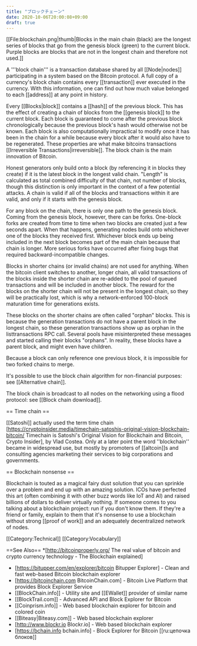 ```yaml
---
title: "ブロックチェーン"
date: 2020-10-06T20:00:08+09:00
draft: true
---
```


[[File:blockchain.png|thumb|Blocks in the main chain (black) are the longest series of blocks that go from the genesis block (green) to the current block. Purple blocks are blocks that are not in the longest chain and therefore not used.]]

A '''block chain''' is a transaction database shared by all [[Node|nodes]] participating in a system based on the Bitcoin protocol.  A full copy of a currency's block chain contains every [[transaction]] ever executed in the currency.  With this information, one can find out how much value belonged to each [[address]] at any point in history.

Every [[Blocks|block]] contains a [[hash]] of the previous block. This has the effect of creating a chain of blocks from the [[genesis block]] to the current block. Each block is guaranteed to come after the previous block chronologically because the previous block's hash would otherwise not be known. Each block is also computationally impractical to modify once it has been in the chain for a while because every block after it would also have to be regenerated. These properties are what make bitcoins transactions [[Irreversible Transactions|irreversible]]. The block chain is the main innovation of Bitcoin.

Honest generators only build onto a block (by referencing it in blocks they create) if it is the latest block in the longest valid chain. "Length" is calculated as total combined difficulty of that chain, not number of blocks, though this distinction is only important in the context of a few potential attacks. A chain is valid if all of the blocks and transactions within it are valid, and only if it starts with the genesis block.

For any block on the chain, there is only one path to the genesis block. Coming from the genesis block, however, there can be forks. One-block forks are created from time to time when two blocks are created just a few seconds apart. When that happens, generating nodes build onto whichever one of the blocks they received first. Whichever block ends up being included in the next block becomes part of the main chain because that chain is longer. More serious forks have occurred after fixing bugs that required backward-incompatible changes.

Blocks in shorter chains (or invalid chains) are not used for anything. When the bitcoin client switches to another, longer chain, all valid transactions of the blocks inside the shorter chain are re-added to the pool of queued transactions and will be included in another block. The reward for the blocks on the shorter chain will not be present in the longest chain, so they will be practically lost, which is why a network-enforced 100-block maturation time for generations exists.

These blocks on the shorter chains are often called "orphan" blocks.  This is because the generation transactions do not have a parent block in the longest chain, so these generation transactions show up as orphan in the listtransactions RPC call.  Several pools have misinterpreted these messages and started calling their blocks "orphans".  In reality, these blocks have a parent block, and might even have children.

Because a block can only reference one previous block, it is impossible for two forked chains to merge.

It's possible to use the block chain algorithm for non-financial purposes: see [[Alternative chain]].

The block chain is broadcast to all nodes on the networking using a flood protocol: see [[Block chain download]].

== Time chain ==

[[Satoshi]] actually used the term time chain <ref>[https://cryptoinsider.media/timechain-satoshis-original-vision-blockchain-bitcoin/ Timechain is Satoshi's Original Vision for Blockchain and Bitcoin, Crypto Insider], by Vlad Costea</ref>.  Only at a later point the word ''blockchain'' became in widespread use, but mostly by promoters of [[altcoin]]s and consulting agencies marketing their services to big corporations and governments.

== Blockchain nonsense ==

Blockchain is touted as a magical fairy dust solution that you can sprinkle over a problem and end up with an amazing solution. ICOs have perfected this art (often combining it with other buzz words like IoT and AI) and raised billions of dollars to deliver virtually nothing.  If someone comes to you talking about a blockchain project: run if you don't know them. If they're a friend or family, explain to them that it's nonsense to use a blockchain without strong [[proof of work]] and an adequately decentralized network of nodes.  <!-- feel free to rewrite this, just wanted to put something here to work with -->


[[Category:Technical]]
[[Category:Vocabulary]]

==See Also==
*[http://bitcoinproperly.org/ The real value of bitcoin and crypto currency technology - The Blockchain explained]

* [https://bitupper.com/en/explorer/bitcoin Bitupper Explorer] - Clean and fast web-based Bitcoin blockchain explorer
* [https://bitcoinchain.com BitcoinChain.com] - Bitcoin Live Platform that provides Block Explorer Service
* [[BlockChain.info]] - Utility site and [[EWallet]] provider of similar name
* [[BlockTrail.com]] - Advanced API and Block Explorer for Bitcoin
* [[Coinprism.info]] - Web based blockchain explorer for bitcoin and colored coin
* [[Biteasy|Biteasy.com]] - Web based blockchain explorer
* [http://www.blockr.io Blockr.io] - Web based blockchain explorer
* [https://bchain.info bchain.info] - Block Explorer for Bitcoin
[[ru:цепочка блоков]]
